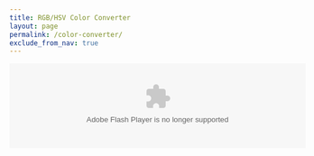```yaml
---
title: RGB/HSV Color Converter
layout: page
permalink: /color-converter/
exclude_from_nav: true
---
```


<center>
<object type="application/x-shockwave-flash" data="{{ site.baseurl }}/color-converter-files/colorpicker.lzx.lzr=swf7.swf?lzproxied=false" width="525" height="150">
<param name="movie" value="{{ site.baseurl }}/color-converter-files/colorpicker.lzx.lzr=swf7.swf?lzproxied=false">
<param name="quality" value="high">
<param name="scale" value="noscale">
<param name="salign" value="LT">
<param name="menu" value="false">
</object>
</center>

